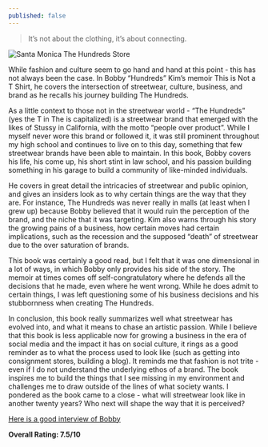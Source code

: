 ```yaml
---
published: false
---
```

> It’s not about the clothing, it’s about connecting.

![Santa Monica The Hundreds Store](https://storage.googleapis.com/thehundreds/media/2018/02/the-hundreds-los-angeles_501-n-fairfax_01-1024x683.jpeg)

While fashion and culture seem to go hand and hand at this point - this has not always been the case. In Bobby “Hundreds” Kim’s memoir This is Not a T Shirt, he covers the intersection of streetwear, culture, business, and brand as he recalls his journey building The Hundreds.

As a little context to those not in the streetwear world - “The Hundreds” (yes the T in The is capitalized) is a streetwear brand that emerged with the likes of Stussy in California, with the motto “people over product”. While I myself never wore this brand or followed it, it was still prominent throughout my high school and continues to live on to this day, something that few streetwear brands have been able to maintain. In this book, Bobby covers his life, his come up, his short stint in law school, and his passion building something in his garage to build a community of like-minded individuals.

He covers in great detail the intricacies of streetwear and public opinion, and gives an insiders look as to why certain things are the way that they are. For instance, The Hundreds was never really in malls (at least when I grew up) because Bobby believed that it would ruin the perception of the brand, and the niche that it was targeting. Kim also warns through his story the growing pains of a business, how certain moves had certain implications, such as the recession and the supposed “death” of streetwear due to the over saturation of brands.

This book was certainly a good read, but I felt that it was one dimensional in a lot of ways, in which Bobby only provides his side of the story. The memoir at times comes off self-congratulatory where he defends all the decisions that he made, even where he went wrong. While he does admit to certain things, I was left questioning some of his business decisions and his stubbornness when creating The Hundreds.

In conclusion, this book really summarizes well what streetwear has evolved into, and what it means to chase an artistic passion. While I believe that this book is less applicable now for growing a business in the era of social media and the impact it has on social culture, it rings as a good reminder as to what the process used to look like (such as getting into consignment stores, building a blog). It reminds me that fashion is not trite - even if I do not understand the underlying ethos of a brand. The book inspires me to build the things that I see missing in my environment and challenges me to draw outside of the lines of what society wants. I pondered as the book came to a close - what will streetwear look like in another twenty years? Who next will shape the way that it is perceived?

[Here is a good interview of Bobby](https://hypebeast.com/2019/6/bobby-hundreds-this-is-not-a-t-shirt-book-release-info-interview)

**Overall Rating: 7.5/10**

